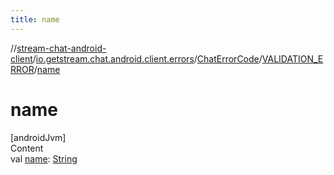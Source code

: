 ```yaml
---
title: name
---
```

//[stream-chat-android-client](../../../../index.md)/[io.getstream.chat.android.client.errors](../../index.md)/[ChatErrorCode](../index.md)/[VALIDATION_ERROR](index.md)/[name](name.md)



# name  
[androidJvm]  
Content  
val [name](name.md): [String](https://kotlinlang.org/api/latest/jvm/stdlib/kotlin/-string/index.html)  



